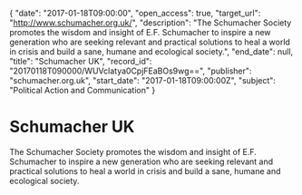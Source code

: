 {
  "date": "2017-01-18T09:00:00", 
  "open_access": true, 
  "target_url": "http://www.schumacher.org.uk/", 
  "description": "The Schumacher Society promotes the wisdom and insight of E.F. Schumacher to inspire a new generation who are seeking relevant and practical solutions to heal a world in crisis and build a sane, humane and ecological society.", 
  "end_date": null, 
  "title": "Schumacher UK", 
  "record_id": "20170118T090000/WUVclatya0CpjFEaBOs9wg==", 
  "publisher": "schumacher.org.uk", 
  "start_date": "2017-01-18T09:00:00Z", 
  "subject": "Political Action and Communication"
}

# Schumacher UK

The Schumacher Society promotes the wisdom and insight of E.F. Schumacher to inspire a new generation who are seeking relevant and practical solutions to heal a world in crisis and build a sane, humane and ecological society.